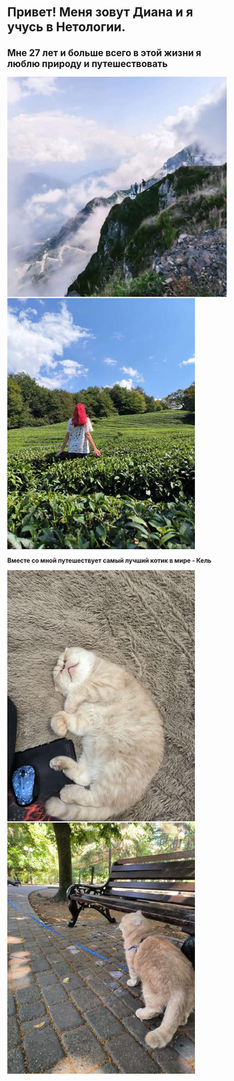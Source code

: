 # Привет! Меня зовут Диана и я учусь в Нетологии.

## Мне 27 лет и больше всего в этой жизни я люблю природу и путешествовать 
![Горы](image-1.png)
![Чайная плантация](image-2.png)

**Вместе со мной путешествует самый лучший котик в мире - Кель**

![Спит](image-3.png)
![Гуляет](image-4.png)